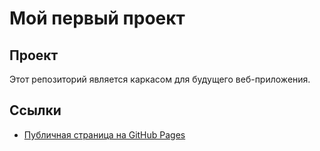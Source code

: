 # Мой первый проект

## Проект
Этот репозиторий является каркасом для будущего веб-приложения.

## Ссылки
- [Публичная страница на GitHub Pages]((https://s10vesh.github.io/my-awesome-project/src/index.html))
